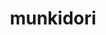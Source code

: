 ---
id: 1015
title: munkidori
types: [poison,psychic]
image: https://raw.githubusercontent.com/PokeAPI/sprites/master/sprites/pokemon/1015.png
---